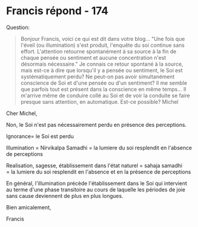 # Francis répond - 174

Question:

>Bonjour Francis, voici ce qui est dit dans votre blog... "Une fois que l'éveil (ou illumination) s'est produit, l'enquête du soi continue sans effort. L'attention retourne spontanément à sa source à la fin de chaque pensée ou sentiment et aucune concentration n'est désormais nécessaire." Je connais ce retour spontané à la source, mais est-ce à dire que lorsqu'il y a pensée ou sentiment, le Soi est systématiquement perdu? Ne peut-on pas avoir simultanément conscience de Soi et d'une pensée ou d'un sentiment? Il me semble que parfois tout est présent dans la conscience en même temps... Il m'arrive même de conduire collé au Soi et de voir la conduite se faire presque sans attention, en automatique. Est-ce possible? Michel

Cher Michel,

Non, le Soi n'est pas nécessairement perdu en présence des perceptions.

Ignorance= le Soi est perdu

Illumination = Nirvikalpa Samadhi = la lumiere du soi resplendit en l'absence de perceptions

Realisation, sagesse, établissement dans l'état naturel = sahaja samadhi = la lumiere du soi resplendit en l'absence et en la présence de perceptions

En général, l'illumination précède l'établissement dans le Soi qui intervient au terme d'une phase transitoire au cours de laquelle les périodes de joie sans cause deviennent de plus en plus longues.

Bien amicalement,

Francis

